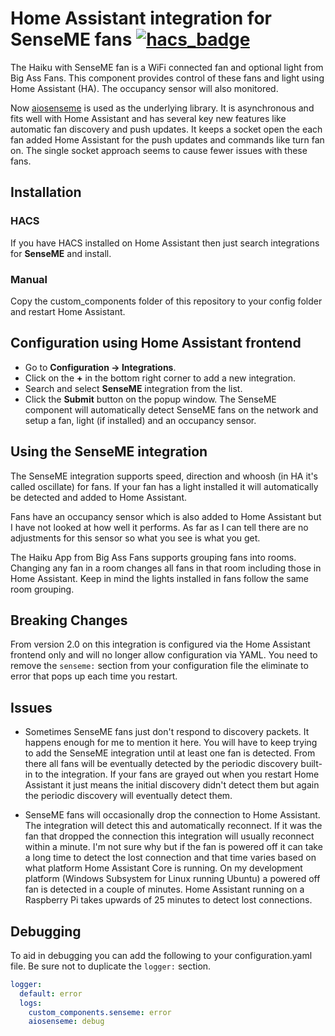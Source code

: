 # Home Assistant integration for SenseME fans [![hacs_badge](https://img.shields.io/badge/HACS-Default-orange.svg)](https://github.com/custom-components/hacs)

The Haiku with SenseME fan is a WiFi connected fan and optional light from Big Ass Fans. This component provides control of these fans and light using Home Assistant (HA). The occupancy sensor will also monitored.

Now [aiosenseme](https://github.com/mikelawrence/aiosenseme) is used as the underlying library. It is asynchronous and fits well with Home Assistant and has several key new features like automatic fan discovery and push updates. It keeps a socket open the each fan added Home Assistant for the push updates and commands like turn fan on. The single socket approach seems to cause fewer issues with these fans.

## Installation

### HACS

If you have HACS installed on Home Assistant then just search integrations for **SenseME** and install.

### Manual

Copy the custom_components folder of this repository to your config folder and restart Home Assistant.

## Configuration using Home Assistant frontend

* Go to **Configuration -> Integrations**.
* Click on the **+** in the bottom right corner to add a new integration.
* Search and select **SenseME** integration from the list.
* Click the **Submit** button on the popup window. The SenseME component will automatically detect SenseME fans on the network and setup a fan, light (if installed) and an occupancy sensor.

## Using the SenseME integration

The SenseME integration supports speed, direction and whoosh (in HA it's called oscillate) for fans. If your fan has a light installed it will automatically be detected and added to Home Assistant.

Fans have an occupancy sensor which is also added to Home Assistant but I have not looked at how well it performs. As far as I can tell there are no adjustments for this sensor so what you see is what you get.

The Haiku App from Big Ass Fans supports grouping fans into rooms. Changing any fan in a room changes all fans in that room including those in Home Assistant. Keep in mind the lights installed in fans follow the same room grouping.

## Breaking Changes

From version 2.0 on this integration is configured via the Home Assistant frontend only and will no longer allow configuration via YAML. You need to remove the ```senseme:``` section from your configuration file the eliminate to error that pops up each time you restart.

## Issues

* Sometimes SenseME fans just don't respond to discovery packets. It happens enough for me to mention it here. You will have to keep trying to add the SenseME integration until at least one fan is detected. From there all fans will be eventually detected by the periodic discovery built-in to the integration. If your fans are grayed out when you restart Home Assistant it just means the initial discovery didn't detect them but again the periodic discovery will eventually detect them.

* SenseME fans will occasionally drop the connection to Home Assistant. The integration will detect this and automatically reconnect. If it was the fan that dropped the connection this integration will usually reconnect within a minute. I'm not sure why but if the fan is powered off it can take a long time to detect the lost connection and that time varies based on what platform Home Assistant Core is running. On my development platform (Windows Subsystem for Linux running Ubuntu) a powered off fan is detected in a couple of minutes. Home Assistant running on a Raspberry Pi takes upwards of 25 minutes to detect lost connections.

## Debugging

To aid in debugging you can add the following to your configuration.yaml file. Be sure not to duplicate the ```logger:``` section.

```yaml
logger:
  default: error
  logs:
    custom_components.senseme: error
    aiosenseme: debug
```
